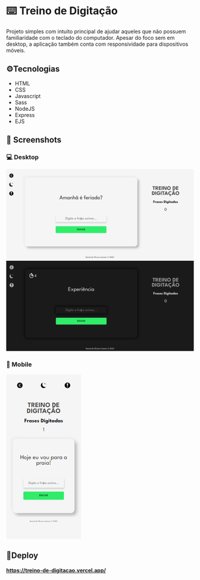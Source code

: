 # ⌨️ Treino de Digitação

Projeto simples com intuito principal de ajudar aqueles que não possuem familiaridade com o teclado do computador. Apesar do foco sem em desktop, a aplicação também conta com responsividade para dispositivos móveis.

## ⚙️Tecnologias
- HTML
- CSS
- Javascript
- Sass
- NodeJS
- Express
- EJS

## 📸 Screenshots

### 💻 Desktop
<img src="./public/assets/img/screenshots/print01.png"></br>
<img src="./public/assets/img/screenshots/print02.png"></br>

### 📱 Mobile
<img src="./public/assets/img/screenshots/print03.png"></br>

## 🔗Deploy
#### https://treino-de-digitacao.vercel.app/
